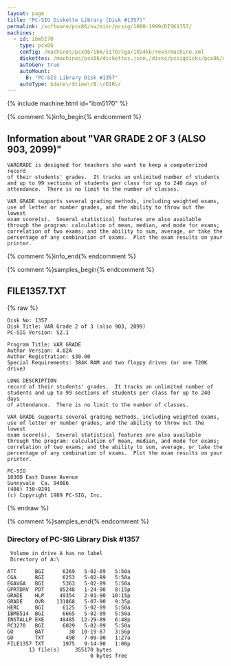```yaml
---
layout: page
title: "PC-SIG Diskette Library (Disk #1357)"
permalink: /software/pcx86/sw/misc/pcsig/1000-1999/DISK1357/
machines:
  - id: ibm5170
    type: pcx86
    config: /machines/pcx86/ibm/5170/cga/1024kb/rev3/machine.xml
    diskettes: /machines/pcx86/diskettes.json,/disks/pcsigdisks/pcx86/diskettes.json
    autoGen: true
    autoMount:
      B: "PC-SIG Library Disk #1357"
    autoType: $date\r$time\rB:\rDIR\r
---
```


{% include machine.html id="ibm5170" %}

{% comment %}info_begin{% endcomment %}

## Information about "VAR GRADE 2 OF 3 (ALSO 903, 2099)"

    VARGRADE is designed for teachers sho want to keep a computerized record
    of their students' grades.  It tracks an unlimited number of students
    and up to 99 sections of students per class for up to 240 days of
    attendance.  There is no limit to the number of classes.
    
    VAR GRADE supports several grading methods, including weighted exams,
    use of letter or number grades, and the ability to throw out the lowest
    exam score(s).  Several statistical features are also available
    through the program: calculation of mean, median, and mode for exams;
    correlation of two exams; and the ability to sum, average, or take the
    percentage of any combination of exams.  Plot the exam results on your
    printer.
{% comment %}info_end{% endcomment %}

{% comment %}samples_begin{% endcomment %}

## FILE1357.TXT

{% raw %}
```
Disk No: 1357                                                           
Disk Title: VAR Grade 2 of 3 (also 903, 2099)  
PC-SIG Version: S2.1                                                    
                                                                        
Program Title: VAR GRADE                                                
Author Version: 4.02A                                                    
Author Registration: $30.00                                             
Special Requirements: 384K RAM and two floppy drives (or one 720K drive)
                                                                        
LONG DESCRIPTION                                                        
record of their students' grades.  It tracks an unlimited number of     
students and up to 99 sections of students per class for up to 240 days 
of attendance.  There is no limit to the number of classes.             
                                                                        
VAR GRADE supports several grading methods, including weighted exams,   
use of letter or number grades, and the ability to throw out the lowest 
exam score(s).  Several statistical features are also available         
through the program: calculation of mean, median, and mode for exams;   
correlation of two exams; and the ability to sum, average, or take the  
percentage of any combination of exams.  Plot the exam results on your  
printer.                                                                
                                                                        
PC-SIG                                                                  
1030D East Duane Avenue                                                 
Sunnyvale  Ca. 94086                                                    
(408) 730-9291                                                          
(c) Copyright 1989 PC-SIG, Inc.                                         
```
{% endraw %}

{% comment %}samples_end{% endcomment %}

### Directory of PC-SIG Library Disk #1357

     Volume in drive A has no label
     Directory of A:\

    ATT      BGI      6269   5-02-89   5:50a
    CGA      BGI      6253   5-02-89   5:50a
    EGAVGA   BGI      5363   5-02-89   5:50a
    GPRTDRV  PDT     85248   1-24-90   8:15p
    GRADE    HLP     49354   2-01-90  10:15p
    GRADE    OVR    131868   5-07-90   9:35p
    HERC     BGI      6125   5-02-89   5:50a
    IBM8514  BGI      6665   5-02-89   5:50a
    INSTALLP EXE     49485  12-29-89   6:48p
    PC3270   BGI      6029   5-02-89   5:50a
    GO       BAT        38  10-19-87   3:56p
    GO       TXT       498   7-09-90   1:27a
    FILE1357 TXT      1975   9-14-90   1:00p
           13 file(s)     355170 bytes
                               0 bytes free
